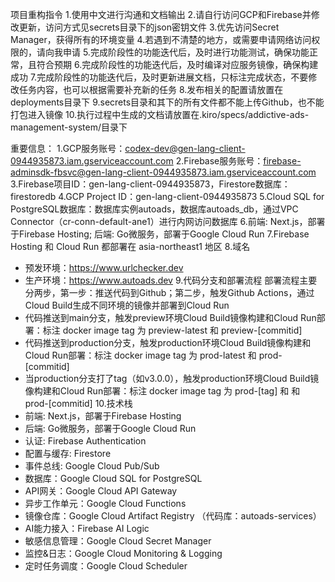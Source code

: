 项目重构指令
1.使用中文进行沟通和文档输出
2.请自行访问GCP和Firebase并修改更新，访问方式见secrets目录下的json密钥文件
3.优先访问Secret Manager，获得所有的环境变量
4.若遇到不清楚的地方，或需要申请网络访问权限的，请向我申请
5.完成阶段性的功能迭代后，及时进行功能测试，确保功能正常，且符合预期
6.完成阶段性的功能迭代后，及时编译对应服务镜像，确保构建成功
7.完成阶段性的功能迭代后，及时更新进展文档，只标注完成状态，不要修改任务内容，也可以根据需要补充新的任务
8.发布相关的配置请放置在deployments目录下
9.secrets目录和其下的所有文件都不能上传Github，也不能打包进入镜像
10.执行过程中生成的文档请放置在.kiro/specs/addictive-ads-management-system/目录下

重要信息：
1.GCP服务账号：codex-dev@gen-lang-client-0944935873.iam.gserviceaccount.com
2.Firebase服务账号：firebase-adminsdk-fbsvc@gen-lang-client-0944935873.iam.gserviceaccount.com
3.Firebase项目ID：gen-lang-client-0944935873，Firestore数据库：firestoredb
4.GCP Project ID：gen-lang-client-0944935873
5.Cloud SQL for PostgreSQL数据库：数据库实例autoads，数据库autoads_db，通过VPC Connector（cr-conn-default-ane1）进行内网访问数据库
6.前端: Next.js，部署于Firebase Hosting; 后端: Go微服务，部署于Google Cloud Run
7.Firebase Hosting 和 Cloud Run 都部署在 asia-northeast1 地区
8.域名
- 预发环境：https://www.urlchecker.dev
- 生产环境：https://www.autoads.dev
9.代码分支和部署流程
部署流程主要分两步，第一步：推送代码到Github；第二步，触发Github Actions，通过Cloud Build生成不同环境的镜像并部署到Cloud Run
- 代码推送到main分支，触发preview环境Cloud Build镜像构建和Cloud Run部署：标注 docker image tag 为 preview-latest 和 preview-[commitid]
- 代码推送到production分支，触发production环境Cloud Build镜像构建和Cloud Run部署：标注 docker image tag 为 prod-latest 和 prod-[commitid]
- 当production分支打了tag（如v3.0.0），触发production环境Cloud Build镜像构建和Cloud Run部署：标注 docker image tag 为 prod-[tag] 和 和 prod-[commitid]
10.技术栈
- 前端: Next.js，部署于Firebase Hosting
- 后端: Go微服务，部署于Google Cloud Run
- 认证: Firebase Authentication
- 配置与缓存: Firestore
- 事件总线: Google Cloud Pub/Sub
- 数据库：Google Cloud SQL for PostgreSQL
- API网关：Google Cloud API Gateway
- 异步工作单元：Google Cloud Functions
- 镜像仓库：Google Cloud Artifact Registry （代码库：autoads-services）
- AI能力接入：Firebase AI Logic
- 敏感信息管理：Google Cloud Secret Manager
- 监控&日志：Google Cloud Monitoring & Logging
- 定时任务调度：Google Cloud Scheduler